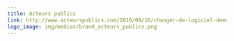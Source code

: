 ```yaml
---
title: Acteurs publics
link: http://www.acteurspublics.com/2016/09/16/changer-de-logiciel-democratique-avec-les-civic-tech
logo_image: img/medias/brand_acteurs_publics.png
---
```


